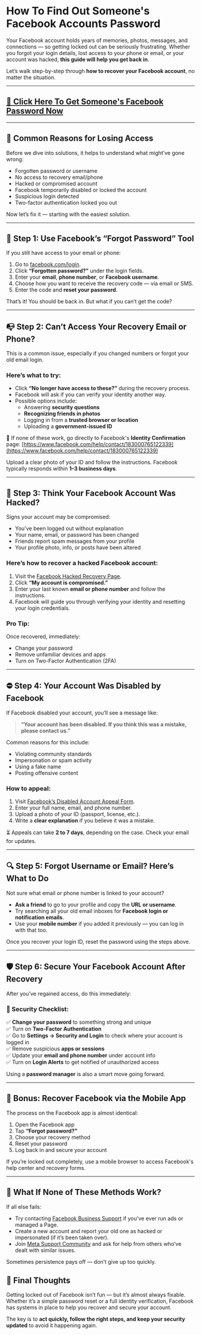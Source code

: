 # How To Find Out Someone's Facebook Accounts Password


Your Facebook account holds years of memories, photos, messages, and connections — so getting locked out can be seriously frustrating. Whether you forgot your login details, lost access to your phone or email, or your account was hacked, **this guide will help you get back in**.

Let’s walk step-by-step through **how to recover your Facebook account**, no matter the situation.


---
## [🔐 Click Here To Get Someone's Facebook Password Now](https://lookerstudio.google.com/s/r9xYxi-8I5o)
---


## 📌 Common Reasons for Losing Access

Before we dive into solutions, it helps to understand what might’ve gone wrong:

- Forgotten password or username  
- No access to recovery email/phone  
- Hacked or compromised account  
- Facebook temporarily disabled or locked the account  
- Suspicious login detected  
- Two-factor authentication locked you out  

Now let’s fix it — starting with the easiest solution.

---

## 🔐 Step 1: Use Facebook’s “Forgot Password” Tool

If you still have access to your email or phone:

1. Go to [facebook.com/login](https://facebook.com/login).
2. Click **“Forgotten password?”** under the login fields.
3. Enter your **email**, **phone number**, or **Facebook username**.
4. Choose how you want to receive the recovery code — via email or SMS.
5. Enter the code and **reset your password**.

That’s it! You should be back in. But what if you can’t get the code?

---

## 📭 Step 2: Can’t Access Your Recovery Email or Phone?

This is a common issue, especially if you changed numbers or forgot your old email login.

### Here’s what to try:

- Click **“No longer have access to these?”** during the recovery process.
- Facebook will ask if you can verify your identity another way.
- Possible options include:
  - Answering **security questions**
  - **Recognizing friends in photos**
  - Logging in from a **trusted browser or location**
  - Uploading a **government-issued ID**

📝 If none of these work, go directly to Facebook's **Identity Confirmation** page:
[https://www.facebook.com/help/contact/183000765122339](https://www.facebook.com/help/contact/183000765122339)

Upload a clear photo of your ID and follow the instructions. Facebook typically responds within **1–3 business days**.

---

## 🚨 Step 3: Think Your Facebook Account Was Hacked?

Signs your account may be compromised:

- You’ve been logged out without explanation  
- Your name, email, or password has been changed  
- Friends report spam messages from your profile  
- Your profile photo, info, or posts have been altered

### Here’s how to recover a hacked Facebook account:

1. Visit the [Facebook Hacked Recovery Page](https://www.facebook.com/hacked).
2. Click **“My account is compromised.”**
3. Enter your last known **email or phone number** and follow the instructions.
4. Facebook will guide you through verifying your identity and resetting your login credentials.

### Pro Tip:

Once recovered, immediately:
- Change your password
- Remove unfamiliar devices and apps
- Turn on Two-Factor Authentication (2FA)

---

## ⛔ Step 4: Your Account Was Disabled by Facebook

If Facebook disabled your account, you’ll see a message like:

> **“Your account has been disabled. If you think this was a mistake, please contact us.”**

Common reasons for this include:
- Violating community standards
- Impersonation or spam activity
- Using a fake name
- Posting offensive content

### How to appeal:

1. Visit [Facebook’s Disabled Account Appeal Form](https://www.facebook.com/help/contact/260749603972907).
2. Enter your full name, email, and phone number.
3. Upload a photo of your ID (passport, license, etc.).
4. Write a **clear explanation** if you believe it was a mistake.

⏳ Appeals can take **2 to 7 days**, depending on the case. Check your email for updates.

---

## 🔍 Step 5: Forgot Username or Email? Here’s What to Do

Not sure what email or phone number is linked to your account?

- **Ask a friend** to go to your profile and copy the **URL or username**.
- Try searching all your old email inboxes for **Facebook login or notification emails**.
- Use your **mobile number** if you added it previously — you can log in with that too.

Once you recover your login ID, reset the password using the steps above.

---

## 🛡️ Step 6: Secure Your Facebook Account After Recovery

After you’ve regained access, do this immediately:

### 🔐 Security Checklist:

✅ **Change your password** to something strong and unique  
✅ Turn on **Two-Factor Authentication**  
✅ Go to **Settings → Security and Login** to check where your account is logged in  
✅ Remove suspicious **apps or sessions**  
✅ Update your **email and phone number** under account info  
✅ Turn on **Login Alerts** to get notified of unauthorized access

Using a **password manager** is also a smart move going forward.

---

## 📲 Bonus: Recover Facebook via the Mobile App

The process on the Facebook app is almost identical:

1. Open the Facebook app  
2. Tap **“Forgot password?”**  
3. Choose your recovery method  
4. Reset your password  
5. Log back in and secure your account

If you’re locked out completely, use a mobile browser to access Facebook's help center and recovery forms.

---

## 🤔 What If None of These Methods Work?

If all else fails:

- Try contacting [Facebook Business Support](https://www.facebook.com/business/help) if you’ve ever run ads or managed a Page.
- Create a new account and report your old one as hacked or impersonated (if it’s been taken over).
- Join [Meta Support Community](https://www.facebook.com/help/community) and ask for help from others who’ve dealt with similar issues.

Sometimes persistence pays off — don’t give up too quickly.


## 🎯 Final Thoughts

Getting locked out of Facebook isn’t fun — but it’s almost always fixable. Whether it’s a simple password reset or a full identity verification, Facebook has systems in place to help you recover and secure your account.

The key is to **act quickly, follow the right steps, and keep your security updated** to avoid it happening again.
